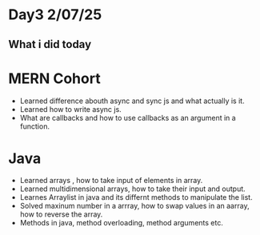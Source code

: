 # Day3 2/07/25

## What i did today

# MERN Cohort
- Learned difference abouth async and sync js and what actually is it.
- Learned how to write async js.
- What are callbacks and how to use callbacks as an argument in a function.

# Java
- Learned arrays , how to take input of elements in array.
- Learned multidimensional arrays, how to take their input and output.
- Learnes Arraylist in java and its differnt methods to manipulate the list.
- Solved maxinum number in a arrray, how to swap values in an aarray, how to reverse the array.
- Methods in java, method overloading, method arguments etc.
